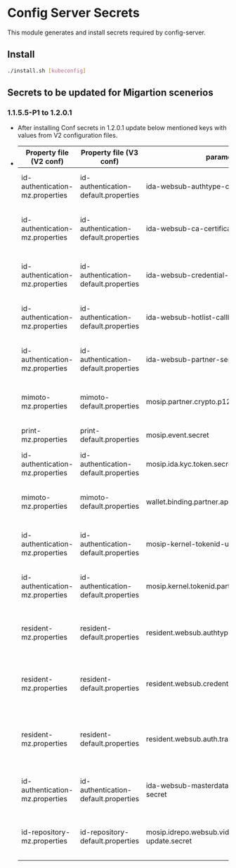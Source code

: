 # Config Server Secrets

This module generates and install secrets required by config-server.

## Install
```sh
./install.sh [kubeconfig]
```
## Secrets to be updated for Migartion scenerios
### 1.1.5.5-P1 to 1.2.0.1
* After installing Conf secrets in 1.2.0.1 update below mentioned keys with values from V2 configuration files.
*  | Property file (V2 conf)         | Property file (V3 conf)              | parameters                                       | keys (Conf-screts)                              |
   |---------------------------------|--------------------------------------|--------------------------------------------------|-------------------------------------------------|
   | id-authentication-mz.properties | id-authentication-default.properties | ida-websub-authtype-callback-secret              | ida-websub-authtype-callback-secret             |
   | id-authentication-mz.properties | id-authentication-default.properties | ida-websub-ca-certificate-callback-secret        | ida-websub-ca-certificate-callback-secret       |
   | id-authentication-mz.properties | id-authentication-default.properties | ida-websub-credential-issue-callback-secret      | ida-websub-credential-issue-callback-secret     |
   | id-authentication-mz.properties | id-authentication-default.properties | ida-websub-hotlist-callback-secret               | ida-websub-hotlist-callback-secret              |
   | id-authentication-mz.properties | id-authentication-default.properties | ida-websub-partner-service-callback-secret       | ida-websub-partner-service-callback-secret      |
   | mimoto-mz.properties            | mimoto-default.properties            | mosip.partner.crypto.p12.password                | mosip-partner-crypto-p12-password               |
   | print-mz.properties             | print-default.properties             | mosip.event.secret                               | print-websub-hub-secret                         |
   | id-authentication-mz.properties | id-authentication-default.properties | mosip.ida.kyc.token.secret                       | mosip-ida-kyc-token-secret                      |
   | mimoto-mz.properties            | mimoto-default.properties            | wallet.binding.partner.api.key                   | mimoto-wallet-binding-partner-api-key           |   
   | id-authentication-mz.properties | id-authentication-default.properties | mosip-kernel-tokenid-uin-salt                    | mosip-kernel-tokenid-uin-salt                   |
   | id-authentication-mz.properties | id-authentication-default.properties | mosip.kernel.tokenid.partnercode.salt            | mosip-kernel-tokenid-partnercode-salt           |
   | resident-mz.properties          | resident-default.properties          | resident.websub.authtype.status.secret           | resident-websub-authtype-status-secret          |
   | resident-mz.properties          | resident-default.properties          | resident.websub.credential.status.update.secret  | resident-websub-credential-status-update-secret |
   | resident-mz.properties          | resident-default.properties          | resident.websub.auth.transaction.status.secret   | resident-websub-auth-transaction-status-secret  |
   | id-authentication-mz.properties | id-authentication-default.properties | ida-websub-masterdata-templates-callback-secret  | ida-websub-masterdata-templates-callback-secret |
   | id-repository-mz.properties     | id-repository-default.properties     | mosip.idrepo.websub.vid-credential-update.secret | idrepo-websub-vid-credential-update-secret      |
